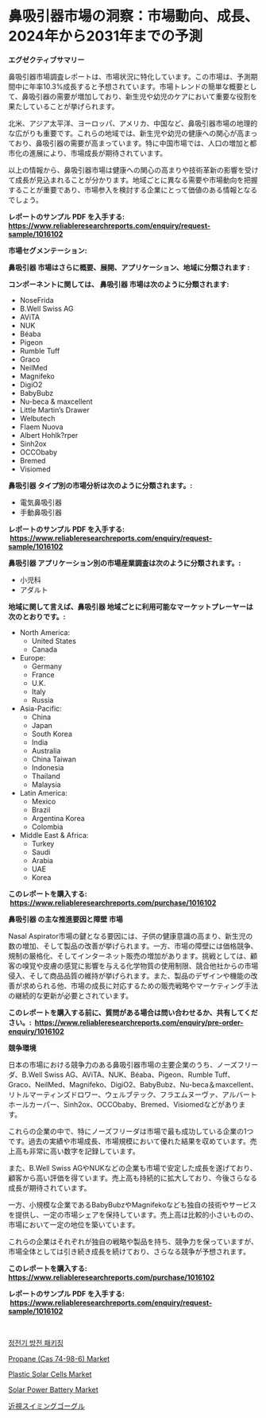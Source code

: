 <p><h1>鼻吸引器市場の洞察：市場動向、成長、2024年から2031年までの予測</h1></p><p><strong>エグゼクティブサマリー</strong></p>
<p><p>鼻吸引器市場調査レポートは、市場状況に特化しています。この市場は、予測期間中に年率10.3%成長すると予想されています。市場トレンドの簡単な概要として、鼻吸引器の需要が増加しており、新生児や幼児のケアにおいて重要な役割を果たしていることが挙げられます。</p><p>北米、アジア太平洋、ヨーロッパ、アメリカ、中国など、鼻吸引器市場の地理的な広がりも重要です。これらの地域では、新生児や幼児の健康への関心が高まっており、鼻吸引器の需要が高まっています。特に中国市場では、人口の増加と都市化の進展により、市場成長が期待されています。</p><p>以上の情報から、鼻吸引器市場は健康への関心の高まりや技術革新の影響を受けて成長が見込まれることが分かります。地域ごとに異なる需要や市場動向を把握することが重要であり、市場参入を検討する企業にとって価値のある情報となるでしょう。</p></p>
<p><strong>レポートのサンプル PDF を入手する: <a href="https://www.reliableresearchreports.com/enquiry/request-sample/1016102">https://www.reliableresearchreports.com/enquiry/request-sample/1016102</a></strong></p>
<p><strong>市場セグメンテーション:</strong></p>
<p><strong> 鼻吸引器 市場はさらに概要、展開、アプリケーション、地域に分類されます :</strong></p>
<p><strong>コンポーネントに関しては、 鼻吸引器 市場は次のように分類されます: &nbsp;</strong></p>
<p><ul><li>NoseFrida</li><li>B.Well Swiss AG</li><li>AViTA</li><li>NUK</li><li>Béaba</li><li>Pigeon</li><li>Rumble Tuff</li><li>Graco</li><li>NeilMed</li><li>Magnifeko</li><li>DigiO2</li><li>BabyBubz</li><li>Nu-beca & maxcellent</li><li>Little Martin’s Drawer</li><li>Welbutech</li><li>Flaem Nuova</li><li>Albert Hohlk?rper</li><li>Sinh2ox</li><li>OCCObaby</li><li>Bremed</li><li>Visiomed</li></ul></p>
<p><strong> 鼻吸引器 タイプ別の市場分析は次のように分類されます。:</strong></p>
<p><ul><li>電気鼻吸引器</li><li>手動鼻吸引器</li></ul></p>
<p><strong>レポートのサンプル PDF を入手する: &nbsp;<a href="https://www.reliableresearchreports.com/enquiry/request-sample/1016102">https://www.reliableresearchreports.com/enquiry/request-sample/1016102</a></strong></p>
<p><strong> 鼻吸引器 アプリケーション別の市場産業調査は次のように分類されます。:</strong></p>
<p><ul><li>小児科</li><li>アダルト</li></ul></p>
<p><strong>地域に関して言えば、鼻吸引器 地域ごとに利用可能なマーケットプレーヤーは次のとおりです。:</strong></p>
<p><ul>
    <li>
        North America:
        <ul>
            <li>United States</li>
            <li>Canada</li>
        </ul>
    </li>
    <li>
        Europe:
        <ul>
            <li>Germany</li>
            <li>France</li>
            <li>U.K.</li>
            <li>Italy</li>
            <li>Russia</li>
        </ul>
    </li>
    <li>
        Asia-Pacific:
        <ul>
            <li>China</li>
            <li>Japan</li>
            <li>South Korea</li>
            <li>India</li>
            <li>Australia</li>
            <li>China Taiwan</li>
            <li>Indonesia</li>
            <li>Thailand</li>
            <li>Malaysia</li>
        </ul>
    </li>
    <li>
        Latin America:
        <ul>
            <li>Mexico</li>
            <li>Brazil</li>
            <li>Argentina Korea</li>
            <li>Colombia</li>
        </ul>
    </li>
    <li>
        Middle East & Africa:
        <ul>
            <li>Turkey</li>
            <li>Saudi</li>
            <li>Arabia</li>
            <li>UAE</li>
            <li>Korea</li>
        </ul>
    </li>
    </ul></p>
<p><strong>このレポートを購入する: &nbsp;<a href="https://www.reliableresearchreports.com/purchase/1016102">https://www.reliableresearchreports.com/purchase/1016102</a></strong></p>
<p><strong>鼻吸引器 の主な推進要因と障壁 市場</strong></p>
<p><p>Nasal Aspirator市場の鍵となる要因には、子供の健康意識の高まり、新生児の数の増加、そして製品の改善が挙げられます。一方、市場の障壁には価格競争、規制の厳格化、そしてインターネット販売の増加があります。挑戦としては、顧客の嗅覚や皮膚の感覚に影響を与える化学物質の使用制限、競合他社からの市場侵入、そして商品品質の維持が挙げられます。また、製品のデザインや機能の改善が求められる他、市場の成長に対応するための販売戦略やマーケティング手法の継続的な更新が必要とされています。</p></p>
<p><strong>このレポートを購入する前に、質問がある場合は問い合わせるか、共有してください。:&nbsp; <a href="https://www.reliableresearchreports.com/enquiry/pre-order-enquiry/1016102">https://www.reliableresearchreports.com/enquiry/pre-order-enquiry/1016102</a></strong></p>
<p><strong>競争環境</strong></p>
<p><p>日本の市場における競争力のある鼻吸引器市場の主要企業のうち、ノーズフリーダ、B.Well Swiss AG、AViTA、NUK、Béaba、Pigeon、Rumble Tuff、Graco、NeilMed、Magnifeko、DigiO2、BabyBubz、Nu-beca＆maxcellent、リトルマーティンズドロワー、ウェルブテック、フラエムヌーヴァ、アルバートホールカーパー、Sinh2ox、OCCObaby、Bremed、Visiomedなどがあります。</p><p>これらの企業の中で、特にノーズフリーダは市場で最も成功している企業の1つです。過去の実績や市場成長、市場規模において優れた結果を収めています。売上高も非常に高い数字を記録しています。</p><p>また、B.Well Swiss AGやNUKなどの企業も市場で安定した成長を遂げており、顧客から高い評価を得ています。売上高も持続的に拡大しており、今後さらなる成長が期待されています。</p><p>一方、小規模な企業であるBabyBubzやMagnifekoなども独自の技術やサービスを提供し、一定の市場シェアを保持しています。売上高は比較的小さいものの、市場において一定の地位を築いています。</p><p>これらの企業はそれぞれが独自の戦略や製品を持ち、競争力を保っていますが、市場全体としては引き続き成長を続けており、さらなる競争が予想されます。</p></p>
<p><strong>このレポートを購入する: &nbsp; <a href="https://www.reliableresearchreports.com/purchase/1016102">https://www.reliableresearchreports.com/purchase/1016102</a></strong></p>
<p><strong>レポートのサンプル PDF を入手する: &nbsp;<a href="https://www.reliableresearchreports.com/enquiry/request-sample/1016102">https://www.reliableresearchreports.com/enquiry/request-sample/1016102</a></strong><strong></strong></p>
<p>&nbsp;</p>
<p><p><a href="https://medium.com/@elenrrera7685/%EC%A0%95%EC%A0%84%EA%B8%B0-%EB%B0%A9%EC%A0%84-%ED%8F%AC%EC%9E%A5-%EC%8B%9C%EC%9E%A5%EC%9D%80-%EC%8B%9C%EC%9E%A5-%EC%A0%90%EC%9C%A0%EC%9C%A8-%ED%81%AC%EA%B8%B0-%EB%B0%8F-2031%EB%85%84%EA%B9%8C%EC%A7%80-%EC%98%88%EC%83%81%EB%90%9C-%EC%98%88%EC%B8%A1%EC%97%90-%EC%B4%88%EC%A0%90%EC%9D%84-%EB%A7%9E%EC%B6%A5%EB%8B%88%EB%8B%A4-e4005dc96b73">정전기 방전 패키징</a></p><p><a href="https://issuu.com/reportprime-2/docs/propane-cas-74-98-6-market-size-2030.pptx">Propane (Cas 74-98-6) Market</a></p><p><a href="https://issuu.com/reportprime-2/docs/plastic-solar-cells-market-size-2030.pptx">Plastic Solar Cells Market</a></p><p><a href="https://gentle-editor-9db.notion.site/Solar-Power-Battery-Market-Furnish-Information-about-Market-Size-Market-Share-Market-Dynamics-and-bf0519d8733c40fc85dcbc3968accc67">Solar Power Battery Market</a></p><p><a href="https://github.com/oqxogxyvqe90775/Market-Research-Report-List-1/blob/main/6758752187522.md">近視スイミングゴーグル</a></p></p>